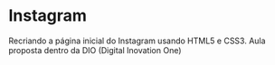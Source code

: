 # Instagram
Recriando a página inicial do Instagram usando HTML5 e CSS3.
Aula proposta dentro da DIO (Digital Inovation One)
